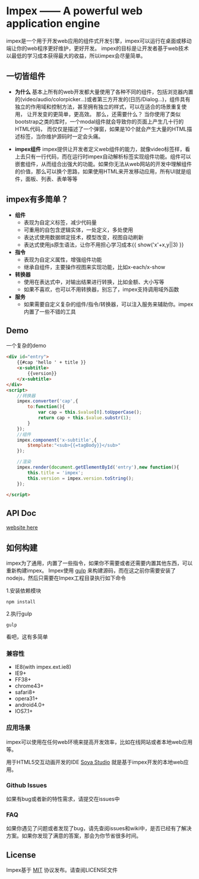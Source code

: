 # Impex —— A powerful web application engine

impex是一个用于开发web应用的组件式开发引擎，impex可以运行在桌面或移动端让你的web程序更好维护，更好开发。
impex的目标是让开发者基于web技术以最低的学习成本获得最大的收益，所以impex会尽量简单。
	
## 一切皆组件
* **为什么**
基本上所有的web开发都大量使用了各种不同的组件，包括浏览器内置的(video/audio/colorpicker...)或者第三方开发的(日历/Dialog...)，组件具有独立的作用域和控制方法，甚至拥有独立的样式，可以在适合的场景重复使用，
让开发变的更简单，更高效。
那么，还需要什么？
当你使用了类似bootstrap之类的库时，一个modal组件就会导致你的页面上产生几十行的HTML代码，
而仅仅是描述了一个弹窗，如果是10个就会产生大量的HTML描述标签，当你维护源码时一定会头痛。

* **impex组件**
impex提供让开发者定义web组件的能力，就像video标签样，看上去只有一行代码，而在运行时impex自动解析标签实现组件功能。组件可以嵌套组件，从而组合出强大的功能。如果你无法从web网站的开发中理解组件的价值，那么可以换个思路，如果使用HTML来开发移动应用，所有UI就是组件，面板、列表、表单等等

## impex有多简单？
* **组件**
    * 表现为自定义标签，减少代码量
	* 可重用的自包含逻辑实体，一处定义，多处使用
    * 表达式使用数据绑定技术，模型改变，视图自动刷新
    * 表达式使用js原生语法，让你不用担心学习成本{{ show('x'+x,y||3) }}
* **指令**
    * 表现为自定义属性，增强组件功能
    * 继承自组件，主要操作视图来实现功能，比如x-each/x-show
* **转换器**
    * 使用在表达式中，对输出结果进行转换，比如金额、大小写等
    * 如果不喜欢，也可以不用转换器，别忘了，impex支持调用域外函数
* **服务**
    * 如果需要自定义复杂的组件/指令/转换器，可以注入服务来辅助你。impex内置了一些不错的工具

## Demo

一个复杂的demo

```html
<div id="entry">
    {{#cap 'hello ' + title }}
    <x-subtitle>
        {{version}}
    </x-subtitle>
</div>
<script>
	//转换器
    impex.converter('cap',{
        to:function(){
            var cap = this.$value[0].toUpperCase();
            return cap + this.$value.substr(1);
        }
    });
    //组件
    impex.component('x-subtitle',{
        $template:"<sub>{{=tagBody}}</sub>"
    });

    //渲染
    impex.render(document.getElementById('entry'),new function(){
        this.title = 'impex';
        this.version = impex.version.toString();
    });

</script>
```

## API Doc
[website here](http://mrsoya.github.io/impex/doc)

## 如何构建

impex为了通用，内置了一些指令，如果你不需要或者还需要内置其他东西，可以重新构建impex。
Impex使用 [gulp](http://gulpjs.com) 来构建源码，而在这之前你需要安装了nodejs，然后只需要在Impex工程目录执行如下命令

	
1.安装依赖模块
	
	npm install
	
2.执行gulp

    gulp

看吧，这有多简单

### 兼容性
* IE8(with impex.ext.ie8)
* IE9+
* FF38+
* chrome43+
* safari8+
* opera31+
* android4.0+
* IOS7.1+

### 应用场景
impex可以使用在任何web环境来提高开发效率，比如在线网站或者本地web应用等。

用于HTML5交互动画开发的IDE [Soya Studio](http://soya2d.com/ide/) 就是基于impex开发的本地web应用。

### Github Issues

如果有bug或者新的特性需求，请提交在issues中

### FAQ

如果你遇见了问题或者发现了bug，请先查阅issues和wiki中，是否已经有了解决方案。如果你发现了满意的答案，那会为你节省很多时间。

## License

Impex基于 [MIT](http://opensource.org/licenses/MIT) 协议发布。请查阅LICENSE文件

